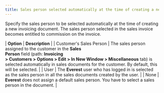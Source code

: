 ```yaml
---
title: Sales person selected automatically at the time of creating a new invoicing document
---
```



Specify the sales person to be selected automatically at  the time of creating a new invoicing document. The sales person selected  in the sales invoice becomes entitled to commission on the invoice.


| **Option** | **Description** |
| Customer's Sales Person | The sales person assigned to the customer in the **Sales <br/> Person** field (path: **Invoicing <br/> &gt; Customers &gt; Options &gt; Edit &gt; In New Window &gt; Miscellaneous**  tab) is selected automatically in sales documents for the customer. By  default, this will be selected. |
| User | The **Everest** user who has logged  in is selected as the sales person in all the sales documents created  by the user. |
| None | **Everest** does not assign a default  sales person. You have to select a sales person in the document. |

